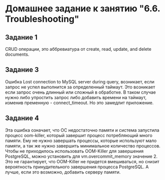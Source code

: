 # Домашнее задание к занятию "6.6. Troubleshooting"

## Задание 1

CRUD операции, это аббревиатура от create, read, update, and delete documents.



## Задание 3

Ошибка Lost connection to MySQL server during query, возникает, если запрос не успел выполнится за определенный таймаут. Это возникает если запрос очень 
длинный или сложный в обработке. В таком случае нужно либо упростить запрос либо добавить времени на таймаут, изменив пременную - connect_timeout. Но это 
замедлит приложение.

## Задание 4

Эта ошибка означает, что ОС недостаточно памяти и система запустила процесс oom-killer, который завершит процесс потребляющий много памяти. Ему не нужно 
завершать процессы, которые используют мало памяти, а так же нужно завершить минимальное количество процессов. Чтобы не приходилось использовать OOM-Killer
для завершения PostgreSQL, можно установить для vm.overcommit_memory значение 2. Это не гарантирует, что OOM-Killer не придется вмешиваться, но снизит 
вероятность принудительного завершения процесса PostgreSQL. А лучше, если это возможно, добавить серверу памяти.



